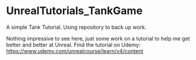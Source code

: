 # UnrealTutorials_TankGame
A simple Tank Tutorial. Using repository to back up work.

Nothing impressive to see here, just some work on a tutorial to help me get better and better at Unreal. Find the tutorial on Udemy: https://www.udemy.com/unrealcourse/learn/v4/content
